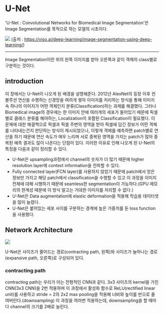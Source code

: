 # U-Net
'U-Net : Convolutional Networks for Biomedical Image Segmentation'은 Image Segmentation를 목적으로 하는 모델의 시초이다.

![](https://velog.velcdn.com/images%2Fminkyu4506%2Fpost%2Fafa16f0e-a0da-485d-bf68-8e7f428314d0%2Fimage-segmentation-example-1060x397.jpg.webp)
(출처 : https://viso.ai/deep-learning/image-segmentation-using-deep-learning/)
<hr/>

Image Segmentation이란 위의 왼쪽 이미지를 받아 오른쪽과 같이 객체의 class별로 구분하는 것이다. 

## introduction
이 장에서는 U-Net이 나오게 된 배경을 설명해준다. 
2012년 AlexNet의 등장 이후 컨볼루션 연산을 수행하는 신경망을 여려개 쌓아 이미지를 처리하는 방식을 통해 이미지 속 하나의 이미지가 어떤 객체인지 분류(Classification)하는 과제를 해결했다. 그러나 Biomedical image의 경우에는 한 이미지 안에 여러개의 세포가 들어있기 때문에 픽셀별로 클래스 분류를 해야하는, Localization이 포함된 Classification이 필요했다. 이 문제에 대한 해결책으로 픽셀과 픽셀 주변의 영역을 받아 픽셀에 담긴 정보가 어떤 객체를 나타내는건지 판단하는 방식이 제시되었으나, 이렇게 객체를 예측하면 patch별로 연산을 하기 때문에 연산 속도가 매우 느리며 서로 중복된 영역을 가지는 patch가 많아 중복된 예측 결과도 많이 나온다는 단점이 있다. 이러한 이유로 인해 나오게 된 U-Net의 특징을 다음과 같이 정리할 수 있다.

* U-Net은 upsampling과정에서 channel의 숫자가 더 많기 때문에 higher resolution layer에 context information을 전파할 수 있다.
* Fully connected layer(FCN layer)를 사용하지 않았기 때문에 patch에서 얻은 정보만 가지고 해당 patch에서 classification을 수행할 수 있고 이 과정을 이미지 전체에 대해 시행하기 때문에 seamless한 segmentation이 가능하다.(GPU 메모리의 한계성 때문에 이 방식 말고는 거대한 이미지를 처리할 수 없다.)
* U-Net은 Data augmentation에 elastic deformation을 적용해 학습용 데이터셋을 많이 늘렸다.
* U-Net은 붙어있는 세포 사이를 구분하는 경계에 높은 가중치를 둔 loss function을 사용했다.

## Network Architecture

![](https://velog.velcdn.com/images%2Fminkyu4506%2Fpost%2F3dfe09c3-3cd1-44b9-bc2a-680690f18ffa%2F%EC%8A%A4%ED%81%AC%EB%A6%B0%EC%83%B7%202021-08-31%20%EC%98%A4%ED%9B%84%202.50.03.png)

U-Net은 사이즈가 줄어드는 경로(contracting path, 왼쪽)와 사이즈가 늘어나는 경로(expansive path, 오른쪽)로 구성되어 있다.

### contracting path

contracting path는 우리가 아는 전형적인 CNN과 같다.
3x3 사이즈의 kernel을 가진 CNN(3x3 CNN)을 2번 적용하며 이 과정에서 활성화 함수로 ReLU(rectified linear unit)를 사용하고 stride = 2의 2x2 max pooling을 적용해 너비와 높이를 반으로 줄여버린다.(downsampling) 이 과정을 여러번 적용하는데, downsampling을 할 때마다 channel의 크기를 2배로 늘린다.
